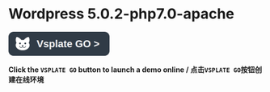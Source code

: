 # Wordpress 5.0.2-php7.0-apache

<a href="https://www.vsplate.com/?docker-compose=https://github.com/vsplate/dcenvs/wordpress/5.0.2-php7.0-apache"><img alt="VSPLATE GO" src="https://raw.githubusercontent.com/vsplate/images/master/vsgo_btn.png" width="200px"></a>

**Click the `VSPLATE GO` button to launch a demo online / 点击`VSPLATE GO`按钮创建在线环境**